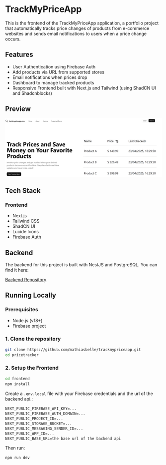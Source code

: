 # TrackMyPriceApp

This is the frontend of the TrackMyPriceApp application, a portfolio project that automatically tracks price changes of products from e-commerce websites and sends email notifications to users when a price change occurs.

## Features

-   User Authentication using Firebase Auth
-   Add products via URL from supported stores
-   Email notifications when prices drop
-   Dashboard to manage tracked products
-   Responsive Frontend built with Next.js and Tailwind (using ShadCN UI and Shadcnblocks)

## Preview

![Screenshot of the products dashboard](docs/preview.png)

## Tech Stack

### Frontend

-   Next.js
-   Tailwind CSS
-   ShadCN UI
-   Lucide Icons
-   Firebase Auth

## Backend

The backend for this project is built with NestJS and PostgreSQL. You can find it here:

[Backend Repository](https://github.com/mathiasbelle/trackmypriceapi)

## Running Locally

### Prerequisites

-   Node.js (v18+)
-   Firebase project

### 1. Clone the repository

```bash
git clone https://github.com/mathiasbelle/trackmypriceapp.git
cd pricetracker
```

### 2. Setup the Frontend

```bash
cd frontend
npm install
```

Create a `.env.local` file with your Firebase credentials and the url of the backend api.:

```env
NEXT_PUBLIC_FIREBASE_API_KEY=...
NEXT_PUBLIC_FIREBASE_AUTH_DOMAIN=...
NEXT_PUBLIC_PROJECT_ID=...
NEXT_PUBLIC_STORAGE_BUCKET=...
NEXT_PUBLIC_MESSAGING_SENDER_ID=...
NEXT_PUBLIC_APP_ID=...
NEXT_PUBLIC_BASE_URL=the base url of the backend api
```

Then run:

```bash
npm run dev
```

